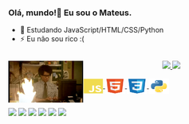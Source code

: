 ### Olá, mundo!👋 Eu sou o Mateus.

- 🌱 Estudando JavaScript/HTML/CSS/Python
- ⚡ Eu não sou rico :(

<h2>
	<b> </b> <img align="left" src="readme.assets/prog.gif" width="150px">
</h2>


<div align="center">
  <a href="https://github.com/teucosta">
  <img height="135em" src="https://github-readme-stats.vercel.app/api?username=teucosta16&show_icons=true&theme=tokyonight&include_all_commits=true&count_private=true"/>
  <img height="135em" src="https://github-readme-stats.vercel.app/api/top-langs/?username=teucosta16&layout=compact&langs_count=7&theme=tokyonight"/>
</div>

<div style="display: inline_block"><br>
  <img align="center" alt="Teu-Js" height="30" width="40" src="https://raw.githubusercontent.com/devicons/devicon/master/icons/javascript/javascript-plain.svg">
  <img align="center" alt="Teu-HTML" height="30" width="40" src="https://raw.githubusercontent.com/devicons/devicon/master/icons/html5/html5-original.svg">
  <img align="center" alt="Teu-CSS" height="30" width="40" src="https://raw.githubusercontent.com/devicons/devicon/master/icons/css3/css3-original.svg">
  <img align="center" alt="Teu-Python" height="30" width="40" src="https://raw.githubusercontent.com/devicons/devicon/master/icons/python/python-original.svg">
</div>

##

<div>
  <a href="https://https://www.instagram.com/umpretonerd/" target="_blank"><img src="https://img.shields.io/badge/-Instagram-%23E4405F?style=for-the-badge&logo=instagram&logoColor=white" target="_blank"></a>
  <a href = "mailto:teu.costa.16@gmail.com"><img src="https://img.shields.io/badge/Gmail-D14836?style=for-the-badge&logo=gmail&logoColor=white" target="_blank"></a>
  <a href="https://www.linkedin.com/in/mateus-costa-4078b873/" target="_blank"><img src="https://img.shields.io/badge/-LinkedIn-%230077B5?style=for-the-badge&logo=linkedin&logoColor=white" target="_blank"></a> 
  <a href="https://www.whatsapp.com/77988449834/" target="_blank"><img src="https://img.shields.io/badge/WhatsApp-25D366?style=for-the-badge&logo=whatsapp&logoColor=white"></a> 
  <a href="https://twitter.com/umpretonerd"target="_blank"><img src="https://img.shields.io/badge/Twitter-1DA1F2?style=for-the-badge&logo=twitter&logoColor=white"></a> 
  <a href="https://open.spotify.com/user/22ilevxkf5ygkhbytpcxkd2ua"><img src="https://img.shields.io/badge/Spotify-1ED760?&style=for-the-badge&logo=spotify&logoColor=white"></a> 

  
  
  
</div>
